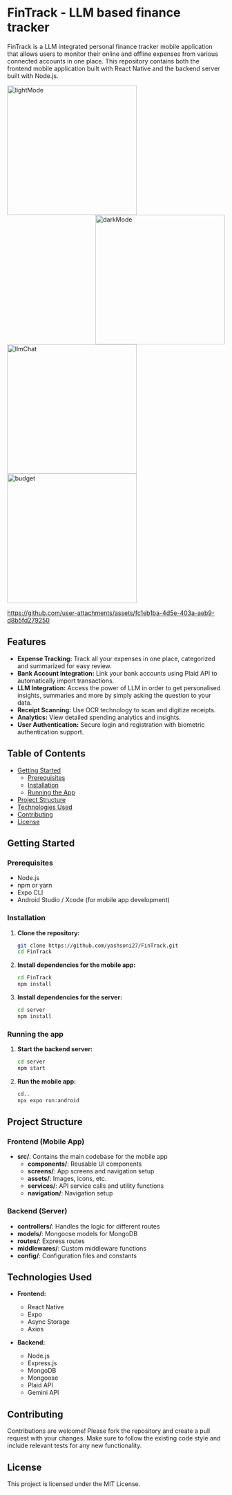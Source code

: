 # FinTrack - LLM based finance tracker

FinTrack is a LLM integrated personal finance tracker mobile application that allows users to monitor their online and offline expenses from various connected accounts in one place. This repository contains both the frontend mobile application built with React Native and the backend server built with Node.js. 

<!-- <img alt="recurring" src="https://github.com/user-attachments/assets/8d6030e3-dd87-4543-a7f5-58fea2b086ef" width=300 > -->
<img alt="lightMode" src="https://github.com/user-attachments/assets/05273f49-9227-40f1-b208-0b05c8e04f6e" width=300 style="float:left">
<img alt="darkMode" src="https://github.com/user-attachments/assets/63b92624-33b7-41fc-9213-e8e8523a2dc2" width=300 style="float:right">
<img alt="llmChat" src="https://github.com/user-attachments/assets/3985ffd3-7e7d-490b-bb02-3f63edbff187" width=300>
<img alt="budget" src="https://github.com/user-attachments/assets/fec2ba28-a671-48f0-9d50-bd6d0892463f" width=300>



https://github.com/user-attachments/assets/fc1eb1ba-4d5e-403a-aeb9-d8b5fd279250



## Features

- **Expense Tracking:** Track all your expenses in one place, categorized and summarized for easy review.
- **Bank Account Integration:** Link your bank accounts using Plaid API to automatically import transactions.
- **LLM Integration:** Access the power of LLM in order to get personalised insights, summaries and more by simply asking the question to your data.
- **Receipt Scanning:** Use OCR technology to scan and digitize receipts.
- **Analytics:** View detailed spending analytics and insights.
- **User Authentication:** Secure login and registration with biometric authentication support.

## Table of Contents

- [Getting Started](#getting-started)
  - [Prerequisites](#prerequisites)
  - [Installation](#installation)
  - [Running the App](#running-the-app)
- [Project Structure](#project-structure)
- [Technologies Used](#technologies-used)
- [Contributing](#contributing)
- [License](#license)

## Getting Started

### Prerequisites

- Node.js
- npm or yarn
- Expo CLI
- Android Studio / Xcode (for mobile app development)

### Installation

1. **Clone the repository:**
   ```sh
   git clone https://github.com/yashsoni27/FinTrack.git
   cd FinTrack
   ```

2. **Install dependencies for the mobile app:**
	```sh
	cd FinTrack
	npm install
	```
3. **Install dependencies for the server:**
	```sh
	cd server
	npm install
	```

### Running the app
1. **Start the backend server:**
	```sh
	cd server
	npm start
	```
2. **Run the mobile app:**
	```sh
	cd..
	npx expo run:android
	```
## Project Structure

### Frontend (Mobile App)

- **src/**: Contains the main codebase for the mobile app
  - **components/**: Reusable UI components
  - **screens/**: App screens and navigation setup
  - **assets/**: Images, icons, etc.
  - **services/**: API service calls and utility functions
  - **navigation/**: Navigation setup

### Backend (Server)

- **controllers/**: Handles the logic for different routes
- **models/**: Mongoose models for MongoDB
- **routes/**: Express routes
- **middlewares/**: Custom middleware functions
- **config/**: Configuration files and constants


## Technologies Used

- **Frontend:**
  - React Native
  - Expo
  - Async Storage
  - Axios

- **Backend:**
  - Node.js
  - Express.js
  - MongoDB
  - Mongoose
  - Plaid API
  - Gemini API

## Contributing

Contributions are welcome! Please fork the repository and create a pull request with your changes. Make sure to follow the existing code style and include relevant tests for any new functionality.

## License

This project is licensed under the MIT License.
